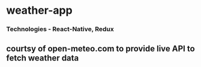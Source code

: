 # weather-app

### Technologies - React-Native, Redux

## courtsy of open-meteo.com to provide live API to fetch weather data
